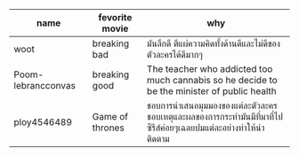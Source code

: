 | name | fevorite movie | why                                         |
| ---- | ----           | ----                                        |
| woot | breaking bad   | มันลึกดี ตีแผ่ความคิดทั้งด้านดีและไม่ดีของตัวละครได้ดีมากๆ |
| Poom-lebrancconvas | breaking good | The teacher who addicted too much cannabis so he decide to be the minister of public health |
| ploy4546489 | Game of thrones | ชอบการนำเสนอมุมมองของแต่ละตัวละคร ชอบเหตุและผลของการกระทำมันมีที่มาที่ไป ซีรีส์ค่อยๆเฉลยปมแต่ละอย่างทำให้น่าติดตาม |

